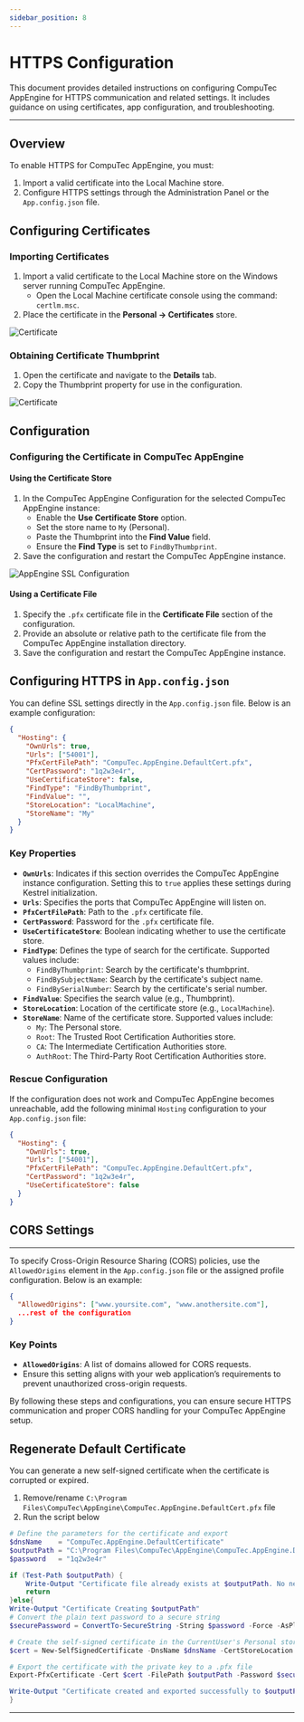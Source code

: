 ```yaml
---
sidebar_position: 8
---
```


# HTTPS Configuration

This document provides detailed instructions on configuring CompuTec AppEngine for HTTPS communication and related settings. It includes guidance on using certificates, app configuration, and troubleshooting.

---

## Overview

To enable HTTPS for CompuTec AppEngine, you must:

1. Import a valid certificate into the Local Machine store.
2. Configure HTTPS settings through the Administration Panel or the `App.config.json` file.

## Configuring Certificates

### Importing Certificates

1. Import a valid certificate to the Local Machine store on the Windows server running CompuTec AppEngine.
   - Open the Local Machine certificate console using the command: `certlm.msc`.
2. Place the certificate in the **Personal → Certificates** store.

![Certificate](./media/https-configuration/certificate-local-computer.webp)

### Obtaining Certificate Thumbprint

1. Open the certificate and navigate to the **Details** tab.
2. Copy the Thumbprint property for use in the configuration.

![Certificate](./media/https-configuration/certificate-thumbprint.webp)

## Configuration

### Configuring the Certificate in CompuTec AppEngine

#### Using the Certificate Store

1. In the CompuTec AppEngine Configuration for the selected CompuTec AppEngine instance:
   - Enable the **Use Certificate Store** option.
   - Set the store name to `My` (Personal).
   - Paste the Thumbprint into the **Find Value** field.
   - Ensure the **Find Type** is set to `FindByThumbprint`.
2. Save the configuration and restart the CompuTec AppEngine instance.

![AppEngine SSL Configuration](./media/https-configuration/AE_configuration_ssl.png)

#### Using a Certificate File

1. Specify the `.pfx` certificate file in the **Certificate File** section of the configuration.
2. Provide an absolute or relative path to the certificate file from the CompuTec AppEngine installation directory.
3. Save the configuration and restart the CompuTec AppEngine instance.

## Configuring HTTPS in `App.config.json`

You can define SSL settings directly in the `App.config.json` file. Below is an example configuration:

```json
{
  "Hosting": {
    "OwnUrls": true,
    "Urls": ["54001"],
    "PfxCertFilePath": "CompuTec.AppEngine.DefaultCert.pfx",
    "CertPassword": "1q2w3e4r",
    "UseCertificateStore": false,
    "FindType": "FindByThumbprint",
    "FindValue": "",
    "StoreLocation": "LocalMachine",
    "StoreName": "My"
  }
}
```

### Key Properties

- **`OwnUrls`**: Indicates if this section overrides the CompuTec AppEngine instance configuration. Setting this to `true` applies these settings during Kestrel initialization.
- **`Urls`**: Specifies the ports that CompuTec AppEngine will listen on.
- **`PfxCertFilePath`**: Path to the `.pfx` certificate file.
- **`CertPassword`**: Password for the `.pfx` certificate file.
- **`UseCertificateStore`**: Boolean indicating whether to use the certificate store.
- **`FindType`**: Defines the type of search for the certificate. Supported values include:
  - `FindByThumbprint`: Search by the certificate's thumbprint.
  - `FindBySubjectName`: Search by the certificate's subject name.
  - `FindBySerialNumber`: Search by the certificate's serial number.
- **`FindValue`**: Specifies the search value (e.g., Thumbprint).
- **`StoreLocation`**: Location of the certificate store (e.g., `LocalMachine`).
- **`StoreName`**: Name of the certificate store. Supported values include:
  - `My`: The Personal store.
  - `Root`: The Trusted Root Certification Authorities store.
  - `CA`: The Intermediate Certification Authorities store.
  - `AuthRoot`: The Third-Party Root Certification Authorities store.

### Rescue Configuration

If the configuration does not work and CompuTec AppEngine becomes unreachable, add the following minimal `Hosting` configuration to your `App.config.json` file:

```json
{
  "Hosting": {
    "OwnUrls": true,
    "Urls": ["54001"],
    "PfxCertFilePath": "CompuTec.AppEngine.DefaultCert.pfx",
    "CertPassword": "1q2w3e4r",
    "UseCertificateStore": false
  }
}
```

## CORS Settings

---
To specify Cross-Origin Resource Sharing (CORS) policies, use the `AllowedOrigins` element in the `App.config.json` file or the assigned profile configuration. Below is an example:

```json
{
  "AllowedOrigins": ["www.yoursite.com", "www.anothersite.com"],
  ...rest of the configuration
}
```

### Key Points

- **`AllowedOrigins`**: A list of domains allowed for CORS requests.
- Ensure this setting aligns with your web application’s requirements to prevent unauthorized cross-origin requests.

By following these steps and configurations, you can ensure secure HTTPS communication and proper CORS handling for your CompuTec AppEngine setup.

## Regenerate Default Certificate

You can generate a new self-signed certificate when the certificate is corrupted or expired.

1. Remove/rename `C:\Program Files\CompuTec\AppEngine\CompuTec.AppEngine.DefaultCert.pfx` file
2. Run the script below

  ```powershell
  # Define the parameters for the certificate and export
  $dnsName    = "CompuTec.AppEngine.DefaultCertificate"                     # Replace with your desired DNS name
  $outputPath = "C:\Program Files\CompuTec\AppEngine\CompuTec.AppEngine.DefaultCert.pfx"  # Replace with your desired file path and name
  $password   = "1q2w3e4r"             

  if (Test-Path $outputPath) {
      Write-Output "Certificate file already exists at $outputPath. No new certificate generated."
      return
  }else{
  Write-Output "Certificate Creating $outputPath"
  # Convert the plain text password to a secure string
  $securePassword = ConvertTo-SecureString -String $password -Force -AsPlainText

  # Create the self-signed certificate in the CurrentUser's Personal store
  $cert = New-SelfSignedCertificate -DnsName $dnsName -CertStoreLocation "cert:\CurrentUser\My"

  # Export the certificate with the private key to a .pfx file
  Export-PfxCertificate -Cert $cert -FilePath $outputPath -Password $securePassword

  Write-Output "Certificate created and exported successfully to $outputPath"
  }
```

---
